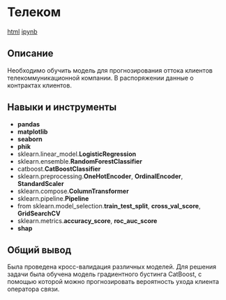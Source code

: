 # Телеком

[html](https://github.com/alfiia-sharafutdinova/Portfolio/blob/main/telecom/telecom.html) [ipynb](https://github.com/alfiia-sharafutdinova/Portfolio/blob/main/telecom/telecom.ipynb)

## Описание

Необходимо обучить модель для прогнозирования оттока клиентов телекоммуникационной компании. В распоряжении данные о контрактах клиентов.

## Навыки и инструменты

* **pandas**
* **matplotlib**
* **seaborn**
* **phik**
* sklearn.linear_model.**LogisticRegression**
* sklearn.ensemble.**RandomForestClassifier**
* catboost.**CatBoostClassifier**
* sklearn.preprocessing.**OneHotEncoder**, **OrdinalEncoder**, **StandardScaler**
* sklearn.compose.**ColumnTransformer**
* sklearn.pipeline.**Pipeline**
* from sklearn.model_selection.**train_test_split**, **cross_val_score**, **GridSearchCV**
* sklearn.metrics.**accuracy_score**, **roc_auc_score**
* **shap**

## Общий вывод

Была проведена кросс-валидация различных моделей. Для решения задачи была обучена модель градиентного бустинга CatBoost, с помощью которой можно прогнозировать вероятность ухода клиента оператора связи.
